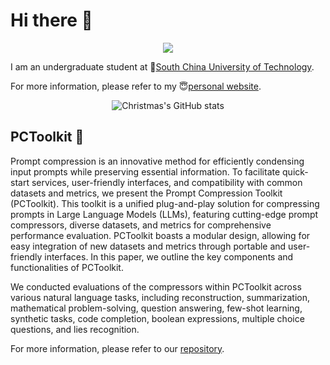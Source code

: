 # Hi there 👋

<div align="center"> <img src="https://activity-graph.herokuapp.com/graph?username=Leikrit&theme=xcode" /> </div>

I am an undergraduate student at 🏫<a href='https://www.scut.edu.cn/new/'>South China University of Technology</a>. 

For more information, please refer to my 😇<a href='https://leikrit.github.io/'>personal website</a>.

<div align=center>

![Christmas's GitHub stats](https://github-readme-stats.vercel.app/api?username=Leikrit&show_icons=true&theme=nord)

</div>

## PCToolkit 📜

Prompt compression is an innovative method for efficiently condensing input prompts while preserving essential information. To facilitate quick-start services, user-friendly interfaces, and compatibility with common datasets and metrics, we present the Prompt Compression Toolkit (PCToolkit). This toolkit is a unified plug-and-play solution for compressing prompts in Large Language Models (LLMs), featuring cutting-edge prompt compressors, diverse datasets, and metrics for comprehensive performance evaluation. PCToolkit boasts a modular design, allowing for easy integration of new datasets and metrics through portable and user-friendly interfaces. In this paper, we outline the key components and functionalities of PCToolkit.

We conducted evaluations of the compressors within PCToolkit across various natural language tasks, including reconstruction, summarization, mathematical problem-solving, question answering, few-shot learning, synthetic tasks, code completion, boolean expressions, multiple choice questions, and lies recognition.

For more information, please refer to our <a href='https://github.com/3DAgentWorld/Toolkit-for-Prompt-Compression'>repository</a>.

<!--
**Leikrit/Leikrit** is a ✨ _special_ ✨ repository because its `README.md` (this file) appears on your GitHub profile.

Here are some ideas to get you started:

- 🔭 I’m currently working on ...
- 🌱 I’m currently learning ...
- 👯 I’m looking to collaborate on ...
- 🤔 I’m looking for help with ...
- 💬 Ask me about ...
- 📫 How to reach me: ...
- 😄 Pronouns: ...
- ⚡ Fun fact: ...
- [![Top Langs](https://github-readme-stats.vercel.app/api/top-langs/?username=Leikrit&layout=compact)](https://github.com/Leikrit/github-readme-stats)
-->
